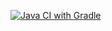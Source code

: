 [![Java CI with Gradle](https://github.com/lsd68/AvtoHW1/actions/workflows/gradle.yml/badge.svg)](https://github.com/lsd68/AvtoHW1/actions/workflows/gradle.yml)
